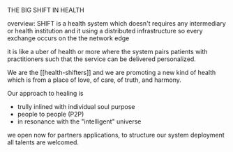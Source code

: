 THE BIG SHIFT IN HEALTH

overview:
SHIFT is a health system which doesn't requires any intermediary or health institution
and it using a distributed infrastructure so every exchange occurs on the the network edge

it is like a uber of health or more where the system pairs patients with practitioners such that the service can be delivered personalized. 

We are the [[health-shifters]] and we are promoting a new kind of health which is from a place
of love, of care, of truth, and harmony.

Our approach to healing is
- trully inlined with individual soul purpose
- people to people (P2P)
- in resonance with the "intelligent" universe
  
  
 we open now for partners applications, to structure our system deployment all talents are welcomed.